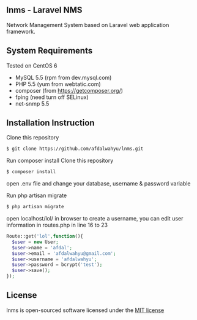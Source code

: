 ## lnms - Laravel NMS

Network Management System based on Laravel web application framework.

## System Requirements

Tested on CentOS 6
* MySQL 5.5 (rpm from dev.mysql.com)
* PHP 5.5 (yum from webtatic.com)
* composer (from https://getcomposer.org/)
* fping (need turn off SELinux)
* net-snmp 5.5

## Installation Instruction
Clone this repository
```bash
$ git clone https://github.com/afdalwahyu/lnms.git
```

Run composer install
Clone this repository
```bash
$ composer install
```

open .env file and change your database, username & password variable

Run php artisan migrate
```bash
$ php artisan migrate
```

open localhost/lol/ in browser to create a username, you can edit user information in routes.php in line 16 to 23
```php
Route::get('lol',function(){
  $user = new User;
  $user->name = 'afdal';
  $user->email = 'afdalwahyu@gmail.com';
  $user->username = 'afdalwahyu';
  $user->password = bcrypt('test');
  $user->save();
});
```


## License

lnms is open-sourced software licensed under the
[MIT license](http://opensource.org/licenses/MIT)
